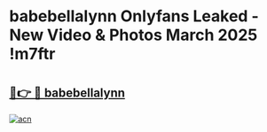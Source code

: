 # babebellalynn Onlyfans Leaked - New Video & Photos March 2025 !m7ftr

# <h2><a href="https://w3xlg5.iuczelnia.edu.pl?title=babebellalynn&ref=m7ftr">🔗👉 🔴 babebellalynn</a></h2>

[![acn](https://github.com/user-attachments/assets/0f9c940e-d8b0-45ae-aac7-cd30a18b3e1c)](https://w3xlg5.iuczelnia.edu.pl?title=babebellalynn&ref=m7ftr)

